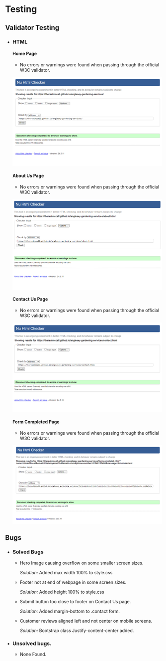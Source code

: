 # Testing

## Validator Testing
+ ### HTML
  #### Home Page
    - No errors or warnings were found when passing through the official W3C validator.

    ![Home Page HTML Validator](documentation/home-page-validator.png)
    
  #### About Us Page
    - No errors or warnings were found when passing through the official W3C validator.

    ![Gallery Page HTML Validator](documentation/about-us-validator.png)

  #### Contact Us Page
    - No errors or warnings were found when passing through the official W3C validator.

    ![Contact Page HTML Validator](documentation/contact-page-validator.png)

  #### Form Completed Page
    - No errors or warnings were found when passing through the official W3C validator.

    ![Form Completed Page](documentation/form-complete-validator.png)


## Bugs
+ ### Solved Bugs

    * Hero Image causing overflow on some smaller screen sizes.
    
      *Solution:* Added max width 100% to style.css
    
    * Footer not at end of webpage in some screen sizes.

      *Solution:* Added height 100% to style.css

    * Submit button too close to footer on Contact Us page.

      *Solution:* Added margin-bottom to .contact form.

    * Customer reviews aligned left and not center on mobile screens.

      *Solution:* Bootstrap class Justify-content-center added.

+ ### Unsolved bugs.
  - None Found.
